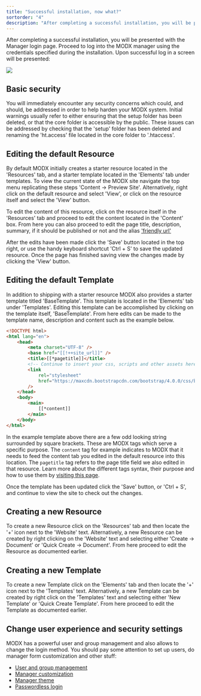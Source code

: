 ```yaml
---
title: "Successful installation, now what?"
sortorder: "4"
description: "After completing a successful installation, you will be presented with the Manager login page"
---
```


After completing a successful installation, you will be presented with the Manager login page. Proceed to log into the MODX manager using the credentials specified during the installation. Upon successful log in a screen will be presented:

![](first_login.png)

## Basic security

You will immediately encounter any security concerns which could, and should, be addressed in order to help harden your MODX system. Initial warnings usually refer to either ensuring that the setup folder has been deleted, or that the core folder is accessible by the public. These issues can be addressed by checking that the 'setup' folder has been deleted and renaming the 'ht.access' file located in the core folder to '.htaccess'.

## Editing the default Resource

By default MODX initially creates a starter resource located in the 'Resources' tab, and a starter template located in the 'Elements' tab under templates. To view the current state of the MODX site navigate the top menu replicating these steps 'Content -> Preview Site'. Alternatively, right click on the default resource and select 'View', or click on the resource itself and select the 'View' button.

To edit the content of this resource, click on the resource itself in the 'Resources' tab and proceed to edit the content located in the 'Content' box. From here you can also proceed to edit the page title, description, summary, if it should be published or not and the alias ['friendly url'](getting-started/friendly-urls "Learn about 'Friendly URLs'")

After the edits have been made click the 'Save' button located in the top right, or use the handy keyboard shortcut 'Ctrl + S' to save the updated resource. Once the page has finished saving view the changes made by clicking the 'View' button.

## Editing the default Template

In addition to shipping with a starter resource MODX also provides a starter template titled 'BaseTemplate'. This template is located in the 'Elements' tab under 'Templates'. Editing this template can be accomplished by clicking on the template itself, 'BaseTemplate'. From here edits can be made to the template name, description and content such as the example below.

```html
<!DOCTYPE html>
<html lang="en">
    <head>
        <meta charset="UTF-8" />
        <base href="[[!++site_url]]" />
        <title>[[*pagetitle]]</title>
        <!-- Continue to insert your css, scripts and other assets here -->
        <link
            rel="stylesheet"
            href="https://maxcdn.bootstrapcdn.com/bootstrap/4.0.0/css/bootstrap.min.css"
        />
    </head>
    <body>
        <main>
            [[*content]]
        </main>
    </body>
</html>
```

In the example template above there are a few odd looking string surrounded by square brackets. These are MODX tags which serve a specific purpose. The `content` tag for example indicates to MODX that it needs to feed the content tab you edited in the default resource into this location. The `pagetitle` tag refers to the page title field we also edited in that resource. Learn more about the different tags syntax, their purpose and how to use them by [visiting this page](building-sites/tag-syntax "Learn more about the MODX tag syntax").

Once the template has been updated click the 'Save' button, or 'Ctrl + S', and continue to view the site to check out the changes.

## Creating a new Resource

To create a new Resource click on the 'Resources' tab and then locate the '+' icon next to the 'Website' text. Alternatively, a new Resource can be created by right clicking on the 'Website' text and selecting either 'Create -> Document' or 'Quick Create -> Document'. From here proceed to edit the Resource as documented earlier.

## Creating a new Template

To create a new Template click on the 'Elements' tab and then locate the '+' icon next to the 'Templates' text. Alternatively, a new Template can be created by right click on the 'Templates' text and selecting either 'New Template' or 'Quick Create Template'. From here proceed to edit the Template as documented earlier.

## Change user experience and security settings

MODX has a powerful user and group management and also allows to change the login method. You should pay some attention to set up users, do manager form customization and other stuff:

-   [User and group management](building-sites/client-proofing/security/users)
-   [Manager customization](building-sites/client-proofing/form-customization)
-   [Manager theme](building-sites/client-proofing/custom-manager-themes)
-   [Passwordless login](building-sites/client-proofing/security/passwordless-login)
